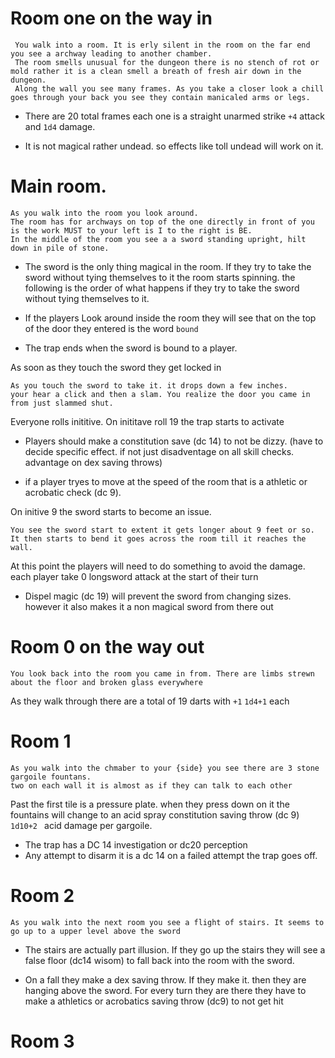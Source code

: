 # Room one on the way in
```
 You walk into a room. It is erly silent in the room on the far end you see a archway leading to another chamber.
 The room smells unusual for the dungeon there is no stench of rot or mold rather it is a clean smell a breath of fresh air down in the dungeon. 
 Along the wall you see many frames. As you take a closer look a chill goes through your back you see they contain manicaled arms or legs.
```

* There are 20 total frames each one is a straight unarmed strike `+4` attack and `1d4` damage.  
    
* It is not magical rather undead. so effects like toll undead will work on it.


# Main room. 

    As you walk into the room you look around. 
    The room has for archways on top of the one directly in front of you is the work MUST to your left is I to the right is BE.
    In the middle of the room you see a a sword standing upright, hilt down in pile of stone.

* The sword is the only thing magical in the room. If they try to take the sword without tying themselves to it the room starts spinning. the following is the order of what happens if they try to take the sword without tying themselves to it.

*  If the players Look around inside the room they will see that on the top of the door they entered is the word `bound`

* The trap ends when the sword is bound to a player.

As soon as they touch the sword they get locked in

    As you touch the sword to take it. it drops down a few inches. 
    your hear a click and then a slam. You realize the door you came in from just slammed shut. 

Everyone rolls inititive. On inititave roll 19 the trap starts to activate
    
* Players should make  a constitution save (dc 14) to not be dizzy. (have to decide specific effect. if not just disadventage on all skill checks. advantage on dex saving throws)

* if a player tryes to move at the speed of the room that is a athletic or acrobatic check (dc 9).

On initive 9 the sword starts to become an issue.

    You see the sword start to extent it gets longer about 9 feet or so.
    It then starts to bend it goes across the room till it reaches the wall.

At this point the players will need to do something to avoid the damage. each player take 0 longsword attack at the start of their turn

* Dispel magic (dc 19) will prevent the sword from changing sizes. however it also makes it a non magical sword from there out
# Room 0 on the way out

    You look back into the room you came in from. There are limbs strewn about the floor and broken glass everywhere

As they walk through there are a total of 19 darts with `+1` `1d4+1` each   
# Room 1

    As you walk into the chmaber to your {side} you see there are 3 stone gargoile fountans. 
    two on each wall it is almost as if they can talk to each other

Past the first tile is a pressure plate. when they press down on it the fountains will change to an acid spray constitution saving throw (dc 9) `1d10+2 ` acid damage per gargoile.

* The trap has a DC 14 investigation or dc20 perception
* Any attempt to disarm it is a dc 14 on a failed attempt the trap goes off.

# Room 2

    As you walk into the next room you see a flight of stairs. It seems to go up to a upper level above the sword

* The stairs are actually part illusion. If they go up the stairs they will see a false floor (dc14 wisom) to fall back into the room with the sword.

* On a fall they make a dex saving throw. If they make it. then they are hanging above the sword. For every turn they are there they have to make a athletics or acrobatics saving throw (dc9) to not get hit

# Room 3

